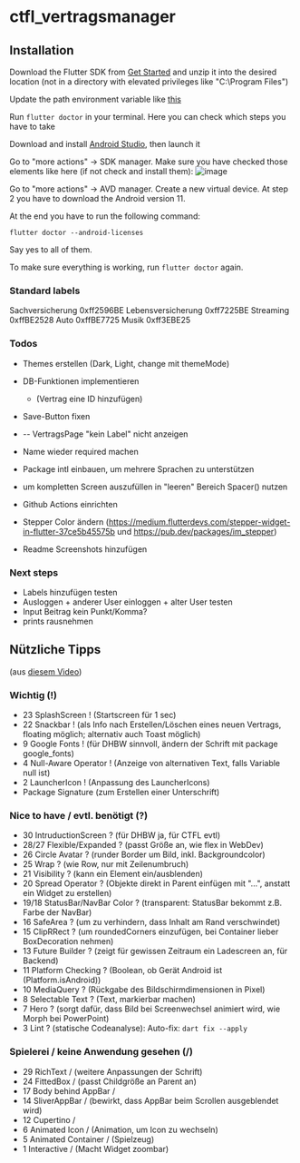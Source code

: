 # ctfl_vertragsmanager

## Installation

Download the Flutter SDK from [Get Started](https://docs.flutter.dev/get-started/install)
and unzip it into the desired location (not in a directory with elevated privileges like "C:\Program Files\")

Update the path environment variable like [this](https://docs.flutter.dev/get-started/install/windows#update-your-path)

Run `flutter doctor` in your terminal. Here you can check which steps you have to take

Download and install [Android Studio](https://developer.android.com/studio), then launch it

Go to "more actions" -> SDK manager.
Make sure you have checked those elements like here (if not check and install them):
![image](https://user-images.githubusercontent.com/40596710/145706245-e87d3424-03bd-49cc-b1ed-4ff754054205.png)

Go to "more actions" -> AVD manager. Create a new virtual device. At step 2 you have to download the Android version 11.

At the end you have to run the following command:

```
flutter doctor --android-licenses
```

Say yes to all of them.

To make sure everything is working, run `flutter doctor` again.

### Standard labels

Sachversicherung 0xff2596BE
Lebensversicherung 0xff7225BE
Streaming 0xffBE2528
Auto 0xffBE7725
Musik 0xff3EBE25

### Todos

- Themes erstellen (Dark, Light, change mit themeMode)
- DB-Funktionen implementieren
  - (Vertrag eine ID hinzufügen)
- Save-Button fixen
- -- VertragsPage "kein Label" nicht anzeigen

- Name wieder required machen

- Package intl einbauen, um mehrere Sprachen zu unterstützen
- um kompletten Screen auszufüllen in "leeren" Bereich Spacer() nutzen
- Github Actions einrichten
- Stepper Color ändern (https://medium.flutterdevs.com/stepper-widget-in-flutter-37ce5b45575b und https://pub.dev/packages/im_stepper)
- Readme Screenshots hinzufügen

### Next steps

- Labels hinzufügen testen
- Ausloggen + anderer User einloggen + alter User testen
- Input Beitrag kein Punkt/Komma?
- prints rausnehmen

## Nützliche Tipps

(aus [diesem Video](https://www.youtube.com/watch?v=5vDq5DXXxss))

### Wichtig (!)

- 23 SplashScreen ! (Startscreen für 1 sec)
- 22 Snackbar ! (als Info nach Erstellen/Löschen eines neuen Vertrags, floating möglich; alternativ auch Toast möglich)
- 9 Google Fonts ! (für DHBW sinnvoll, ändern der Schrift mit package google_fonts)
- 4 Null-Aware Operator ! (Anzeige von alternativen Text, falls Variable null ist)
- 2 LauncherIcon ! (Anpassung des LauncherIcons)
- Package Signature (zum Erstellen einer Unterschrift)

### Nice to have / evtl. benötigt (?)

- 30 IntruductionScreen ? (für DHBW ja, für CTFL evtl)
- 28/27 Flexible/Expanded ? (passt Größe an, wie flex in WebDev)
- 26 Circle Avatar ? (runder Border um Bild, inkl. Backgroundcolor)
- 25 Wrap ? (wie Row, nur mit Zeilenumbruch)
- 21 Visibility ? (kann ein Element ein/ausblenden)
- 20 Spread Operator ? (Objekte direkt in Parent einfügen mit "...", anstatt ein Widget zu erstellen)
- 19/18 StatusBar/NavBar Color ? (transparent: StatusBar bekommt z.B. Farbe der NavBar)
- 16 SafeArea ? (um zu verhindern, dass Inhalt am Rand verschwindet)
- 15 ClipRRect ? (um roundedCorners einzufügen, bei Container lieber BoxDecoration nehmen)
- 13 Future Builder ? (zeigt für gewissen Zeitraum ein Ladescreen an, für Backend)
- 11 Platform Checking ? (Boolean, ob Gerät Android ist (Platform.isAndroid))
- 10 MediaQuery ? (Rückgabe des Bildschirmdimensionen in Pixel)
- 8 Selectable Text ? (Text, markierbar machen)
- 7 Hero ? (sorgt dafür, dass Bild bei Screenwechsel animiert wird, wie Morph bei PowerPoint)
- 3 Lint ? (statische Codeanalyse): Auto-fix: `dart fix --apply`

### Spielerei / keine Anwendung gesehen (/)

- 29 RichText / (weitere Anpassungen der Schrift)
- 24 FittedBox / (passt Childgröße an Parent an)
- 17 Body behind AppBar /
- 14 SliverAppBar / (bewirkt, dass AppBar beim Scrollen ausgeblendet wird)
- 12 Cupertino /
- 6 Animated Icon / (Animation, um Icon zu wechseln)
- 5 Animated Container / (Spielzeug)
- 1 Interactive / (Macht Widget zoombar)
